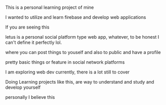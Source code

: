This is a personal learning project of mine

I wanted to utilize and learn firebase and develop web applications

If you are seeing this 

letus is a personal social platform type web app, whatever, 
to be honest I can't define it perfectly lol. 



where you can post things to youself and also to public and have a profile 

pretty basic things or feature in social network platforms

I am exploring web dev currently, there is a lot still to cover

Doing Learning projects like this, are way to understand and study and develop yourself 

personally I believe this

